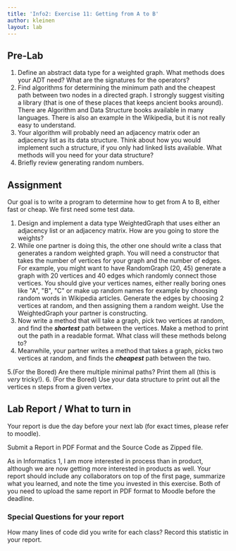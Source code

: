 ```yaml
---
title: 'Info2: Exercise 11: Getting from A to B'
author: kleinen
layout: lab
---
```

## Pre-Lab

1. Define an abstract data type for a weighted graph. What methods does your ADT need? What are the signatures for the operators?
2. Find algorithms for determining the minimum path and the cheapest path between two nodes in a directed graph. I strongly suggest visiting a library (that is one of these places that keeps ancient books around). There are Algorithm and Data Structure books available in many languages. There is also an example in the Wikipedia, but it is not really easy to understand.
3. Your algorithm will probably need an adjacency matrix oder an adjacency list as its data structure. Think about how you would implement such a structure, if you only had linked lists available. What methods will you need for your data structure?
4. Briefly review generating random numbers.

## Assignment

Our goal is to write a program to determine how to get from A to B, either fast or cheap. We first need some test data.

1. Design and implement a data type WeightedGraph that uses either an adjacency list or an adjacency matrix. How are you going to store the weights?
2. While one partner is doing this, the other one should write a class that generates a random weighted graph. You will need a constructor that takes the number of vertices for your graph and the number of edges. For example, you might want to have RandomGraph (20, 45) generate a graph with 20 vertices and 40 edges which randomly connect those vertices. You should give your vertices names, either really boring ones like "A", "B", "C" or make up random names for example by choosing random words in Wikipedia articles. Generate the edges by choosing 2 vertices at random, and then assigning them a random weight. Use the WeightedGraph your partner is constructing.
3. Now write a method that will take a graph, pick two vertices at random, and find the ***shortest*** path between the vertices. Make a method to print out the path in a readable format. What class will these methods belong to?
4. Meanwhile, your partner writes a method that takes a graph, picks two vertices at random, and finds the ***cheapest*** path between the two.

5.(For the Bored) Are there multiple minimal paths? Print them all (this is *very* tricky!).
6. (For the Bored) Use your data structure to print out all the vertices n steps from a given vertex.


## Lab Report / What to turn in

Your report is due the day before your next lab (for exact times, please refer to moodle).

Submit a Report in PDF Format and the Source Code as Zipped file.

As in Informatics 1, I am more interested in process than in product,
although we are now getting more interested in products as well.
Your report should include any collaborators on top of the first page,
summarize what you learned,
and note the time you invested in this exercise.
Both of you need to upload the same report in PDF format to Moodle before the
deadline.

### Special Questions for your report
How many lines of code did you write for each class? Record this statistic in your report.
